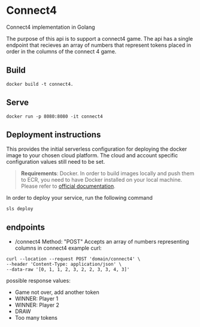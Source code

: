 # Connect4
Connect4 implementation in Golang

The purpose of this api is to support a connect4 game.
The api has a single endpoint that recieves an array of numbers that represent tokens placed in order in the columns of the connect 4 game.

## Build
```docker build -t connect4.```

## Serve
```docker run -p 8080:8080 -it connect4```

## Deployment instructions

This provides the initial serverless configuration for deploying the docker image to your chosen cloud platform. The cloud and account specific configuration values still need to be set.

> **Requirements**: Docker. In order to build images locally and push them to ECR, you need to have Docker installed on your local machine. Please refer to [official documentation](https://docs.docker.com/get-docker/).

In order to deploy your service, run the following command

```
sls deploy
```

## endpoints
- /connect4
Method: "POST"
Accepts an array of numbers representing columns in connect4
example curl:
```
curl --location --request POST 'domain/connect4' \
--header 'Content-Type: application/json' \
--data-raw '[0, 1, 1, 2, 3, 2, 2, 3, 3, 4, 3]'
```
possible response values:
- Game not over, add another token
- WINNER: Player 1
- WINNER: Player 2
- DRAW
- Too many tokens